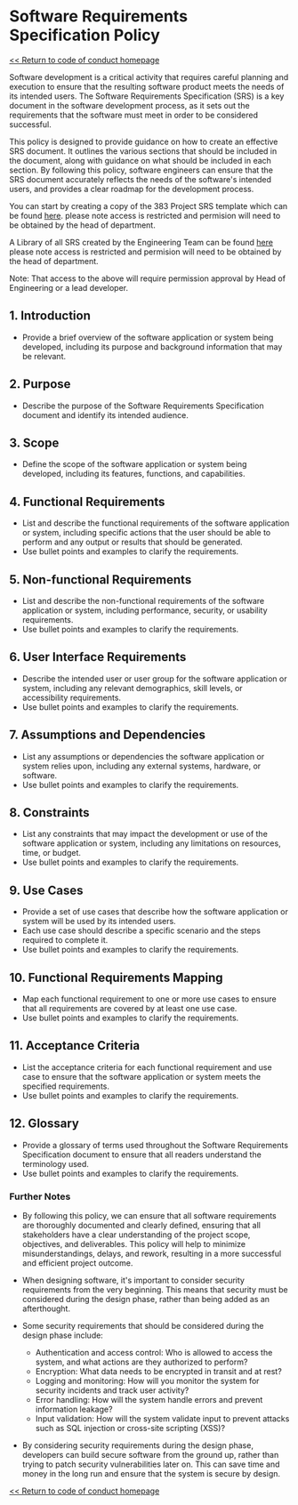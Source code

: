 # Software Requirements Specification Policy

[<< Return to code of conduct homepage](https://github.com/383Project/engineering-code-of-conduct)

Software development is a critical activity that requires careful planning and execution to ensure that the resulting software product meets the needs of its intended users. The Software Requirements Specification (SRS) is a key document in the software development process, as it sets out the requirements that the software must meet in order to be considered successful.

This policy is designed to provide guidance on how to create an effective SRS document. It outlines the various sections that should be included in the document, along with guidance on what should be included in each section. By following this policy, software engineers can ensure that the SRS document accurately reflects the needs of the software's intended users, and provides a clear roadmap for the development process.

You can start by creating a copy of the 383 Project SRS template which can be found [here](https://docs.google.com/document/d/19nqB44mCGkqrPqaw36W65zmzyJaBspB3r1XI2M6cdXU). please note access is restricted and permision will need to be obtained by the head of department.

A Library of all SRS created by the Engineering Team can be found [here](https://docs.google.com/spreadsheets/d/1wfPChoxLXnGXsZMvZrLIiNQipRuOIAB2F68FdNmFf6w/edit?usp=sharing) please note access is restricted and permision will need to be obtained by the head of department.

Note: That access to the above will require permission approval by Head of Engineering or a lead developer.

## 1. Introduction
- Provide a brief overview of the software application or system being developed, including its purpose and background information that may be relevant.

## 2. Purpose
- Describe the purpose of the Software Requirements Specification document and identify its intended audience.

## 3. Scope
- Define the scope of the software application or system being developed, including its features, functions, and capabilities.

## 4. Functional Requirements
- List and describe the functional requirements of the software application or system, including specific actions that the user should be able to perform and any output or results that should be generated.
- Use bullet points and examples to clarify the requirements.

## 5. Non-functional Requirements
- List and describe the non-functional requirements of the software application or system, including performance, security, or usability requirements.
- Use bullet points and examples to clarify the requirements.

## 6. User Interface Requirements
- Describe the intended user or user group for the software application or system, including any relevant demographics, skill levels, or accessibility requirements.
- Use bullet points and examples to clarify the requirements.

## 7. Assumptions and Dependencies
- List any assumptions or dependencies the software application or system relies upon, including any external systems, hardware, or software.
- Use bullet points and examples to clarify the requirements.

## 8. Constraints
- List any constraints that may impact the development or use of the software application or system, including any limitations on resources, time, or budget.
- Use bullet points and examples to clarify the requirements.

## 9. Use Cases
- Provide a set of use cases that describe how the software application or system will be used by its intended users.
- Each use case should describe a specific scenario and the steps required to complete it.
- Use bullet points and examples to clarify the requirements.

## 10. Functional Requirements Mapping
- Map each functional requirement to one or more use cases to ensure that all requirements are covered by at least one use case.
- Use bullet points and examples to clarify the requirements.

## 11. Acceptance Criteria
- List the acceptance criteria for each functional requirement and use case to ensure that the software application or system meets the specified requirements.
- Use bullet points and examples to clarify the requirements.

## 12. Glossary
- Provide a glossary of terms used throughout the Software Requirements Specification document to ensure that all readers understand the terminology used.
- Use bullet points and examples to clarify the requirements.

### Further Notes

- By following this policy, we can ensure that all software requirements are thoroughly documented and clearly defined, ensuring that all stakeholders have a clear understanding of the project scope, objectives, and deliverables. This policy will help to minimize misunderstandings, delays, and rework, resulting in a more successful and efficient project outcome.

- When designing software, it's important to consider security requirements from the very beginning. This means that security must be considered during the design phase, rather than being added as an afterthought.

- Some security requirements that should be considered during the design phase include:
   -  Authentication and access control: Who is allowed to access the system, and what actions are they authorized to perform?
   -  Encryption: What data needs to be encrypted in transit and at rest?
   -  Logging and monitoring: How will you monitor the system for security incidents and track user activity?
   -  Error handling: How will the system handle errors and prevent information leakage?
   -  Input validation: How will the system validate input to prevent attacks such as SQL injection or cross-site scripting (XSS)?

- By considering security requirements during the design phase, developers can build secure software from the ground up, rather than trying to patch security vulnerabilities later on. This can save time and money in the long run and ensure that the system is secure by design.

[<< Return to code of conduct homepage](https://github.com/383Project/engineering-code-of-conduct)
